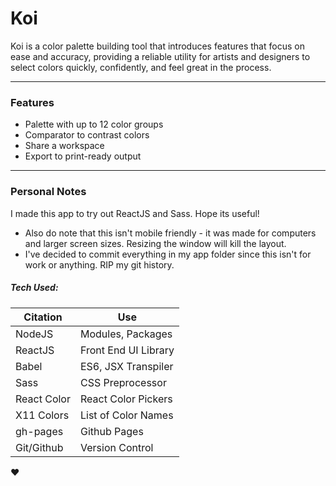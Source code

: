 # Koi
Koi is a color palette building tool that introduces features that focus on ease
and accuracy, providing a reliable utility for artists and designers to select
colors quickly, confidently, and feel great in the process.

---
### Features
- Palette with up to 12 color groups
- Comparator to contrast colors
- Share a workspace
- Export to print-ready output

---
### Personal Notes
I made this app to try out ReactJS and Sass. Hope its useful!
- Also do note that this isn't mobile friendly - it was made for computers and larger screen sizes. Resizing the window will kill the layout.
- I've decided to commit everything in my app folder since this isn't for work or anything. RIP my git history.

##### Tech Used:

|Citation      | Use                  |
|--------------|----------------------|
|NodeJS        | Modules, Packages    |
|ReactJS       | Front End UI Library |
|Babel         | ES6, JSX Transpiler  |
|Sass          | CSS Preprocessor     |
|React Color   | React Color Pickers  |
|X11 Colors    | List of Color Names  |
|gh-pages      | Github Pages         |
|Git/Github    | Version Control      |

❤️
